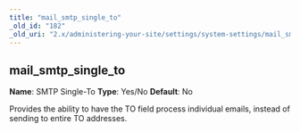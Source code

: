 ```yaml
---
title: "mail_smtp_single_to"
_old_id: "182"
_old_uri: "2.x/administering-your-site/settings/system-settings/mail_smtp_single_to"
---
```


## mail\_smtp\_single\_to

**Name**: SMTP Single-To 
**Type**: Yes/No 
**Default**: No

Provides the ability to have the TO field process individual emails, instead of sending to entire TO addresses.